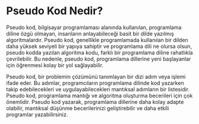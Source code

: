 # Pseudo Kod Nedir?

Pseudo kod, bilgisayar programlaması alanında kullanılan, programlama diline özgü olmayan, insanların anlayabileceği basit bir dilde yazılmış algoritmalardır. Pseudo kod, genellikle programlamada kullanılan bir dilden daha yüksek seviyeli bir yapıya sahiptir ve programlama dili ne olursa olsun, pseudo kodda yazılan algoritma kodu, farklı bir programlama diline rahatlıkla çevrilebilir. Bu nedenle, pseudo kod, programlama dillerine yeni başlayanlar için öğrenmesi kolay bir yol sağlayabilir.

Pseudo kod, bir problemin çözümünü tanımlayan bir dizi adım veya işlemi ifade eder. Bu adımlar, programcıların programlama dilinde kod yazarken takip edebilecekleri ve uygulayabilecekleri mantıksal adımların bir listesidir. Pseudo kod, programlama mantığı ve algoritma oluşturma becerileri için çok önemlidir. Pseudo kod yazarak, programlama dillerine daha kolay adapte olabilir, mantıksal düşünme becerilerinizi geliştirebilir ve daha etkili programlar yazabilirsiniz.
